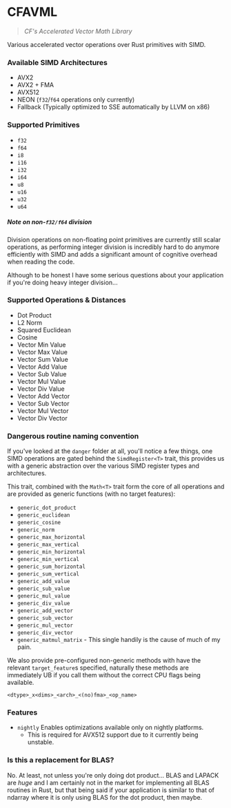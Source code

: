 # CFAVML

> _CF's Accelerated Vector Math Library_

Various accelerated vector operations over Rust primitives with SIMD.

### Available SIMD Architectures

- AVX2
- AVX2 + FMA
- AVX512
- NEON (`f32`/`f64` operations only currently)
- Fallback (Typically optimized to SSE automatically by LLVM on x86)

### Supported Primitives

- `f32`
- `f64`
- `i8`
- `i16`
- `i32`
- `i64`
- `u8`
- `u16`
- `u32`
- `u64`

##### Note on non-`f32/f64` division

Division operations on non-floating point primitives are currently still scalar
operations, as performing integer division is incredibly hard to do anymore efficiently
with SIMD and adds a significant amount of cognitive overhead when reading the code.

Although to be honest I have some serious questions about your application if you're doing 
heavy integer division...

### Supported Operations & Distances

- Dot Product
- L2 Norm
- Squared Euclidean
- Cosine 
- Vector Min Value
- Vector Max Value
- Vector Sum Value
- Vector Add Value
- Vector Sub Value
- Vector Mul Value
- Vector Div Value
- Vector Add Vector
- Vector Sub Vector
- Vector Mul Vector
- Vector Div Vector

### Dangerous routine naming convention

If you've looked at the `danger` folder at all, you'll notice a few things, one SIMD operations
are gated behind the `SimdRegister<T>` trait, this provides us with a generic abstraction
over the various SIMD register types and architectures.

This trait, combined with the `Math<T>` trait form the core of all operations and are
provided as generic functions (with no target features):

- `generic_dot_product`
- `generic_euclidean`
- `generic_cosine`
- `generic_norm`
- `generic_max_horizontal`
- `generic_max_vertical`
- `generic_min_horizontal`
- `generic_min_vertical`
- `generic_sum_horizontal`
- `generic_sum_vertical`
- `generic_add_value`
- `generic_sub_value`
- `generic_mul_value`
- `generic_div_value`
- `generic_add_vector`
- `generic_sub_vector`
- `generic_mul_vector`
- `generic_div_vector`
- `generic_matmul_matrix` - This single handily is the cause of much of my pain. 

We also provide pre-configured non-generic methods with have the relevant `target_feature`s 
specified, naturally these methods are immediately UB if you call them without the correct
CPU flags being available.

```no_test
<dtype>_x<dims>_<arch>_<(no)fma>_<op_name>
```

### Features

- `nightly` Enables optimizations available only on nightly platforms.
  * This is required for AVX512 support due to it currently being unstable.

### Is this a replacement for BLAS?

No. At least, not unless you're only doing dot product... BLAS and LAPACK are _huge_ and I am certainly
not in the market for implementing all BLAS routines in Rust, but that being said if your application is 
similar to that of ndarray where it is only using BLAS for the dot product, then maybe.

